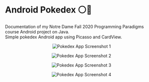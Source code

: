 # Android Pokedex :white_circle::red_circle:
Documentation of my Notre Dame Fall 2020 Programming Paradigms course Android project on Java.  
Simple pokedex Android app using Picasso and CardView.

<p align="center">
  <img src="https://user-images.githubusercontent.com/50670255/94203839-294dd800-fe8e-11ea-83c8-5ab9c1ea31c5.png" alt="Pokedex App Screenshot 1"/>
</p>

<p align="center">
  <img src="https://user-images.githubusercontent.com/50670255/94329960-96946280-ff8d-11ea-8c79-b0fd9a8ab403.png" alt="Pokedex App Screenshot 2"/>
</p>

<p align="center">
  <img src="https://user-images.githubusercontent.com/50670255/94329960-96946280-ff8d-11ea-8c79-b0fd9a8ab403.png" alt="Pokedex App Screenshot 3"/>
</p>

<p align="center">
  <img src="https://user-images.githubusercontent.com/50670255/94250760-a3fb0f80-feef-11ea-8093-b0b7a051f92d.png" alt="Pokedex App Screenshot 4"/>
</p>
